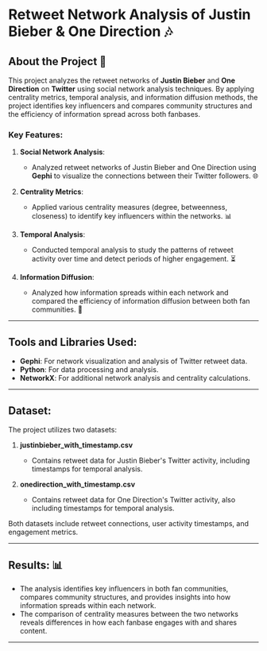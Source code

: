 # **Retweet Network Analysis of Justin Bieber & One Direction** 🎶

## About the Project 🌟
This project analyzes the retweet networks of **Justin Bieber** and **One Direction** on **Twitter** using social network analysis techniques. By applying centrality metrics, temporal analysis, and information diffusion methods, the project identifies key influencers and compares community structures and the efficiency of information spread across both fanbases.

### Key Features:
1. **Social Network Analysis**:  
   - Analyzed retweet networks of Justin Bieber and One Direction using **Gephi** to visualize the connections between their Twitter followers. 🌐

2. **Centrality Metrics**:  
   - Applied various centrality measures (degree, betweenness, closeness) to identify key influencers within the networks. 📊

3. **Temporal Analysis**:  
   - Conducted temporal analysis to study the patterns of retweet activity over time and detect periods of higher engagement. ⏳

4. **Information Diffusion**:  
   - Analyzed how information spreads within each network and compared the efficiency of information diffusion between both fan communities. 🔄

---

## Tools and Libraries Used:
- **Gephi**: For network visualization and analysis of Twitter retweet data.
- **Python**: For data processing and analysis.
- **NetworkX**: For additional network analysis and centrality calculations.

---

## Dataset:
The project utilizes two datasets:
1. **justinbieber_with_timestamp.csv**  
   - Contains retweet data for Justin Bieber's Twitter activity, including timestamps for temporal analysis.

2. **onedirection_with_timestamp.csv**  
   - Contains retweet data for One Direction's Twitter activity, also including timestamps for temporal analysis.

Both datasets include retweet connections, user activity timestamps, and engagement metrics.

---

## Results: 📊
- The analysis identifies key influencers in both fan communities, compares community structures, and provides insights into how information spreads within each network.
- The comparison of centrality measures between the two networks reveals differences in how each fanbase engages with and shares content.

---
